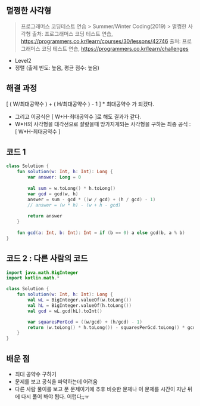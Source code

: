 ##  멀쩡한 사각형

> 프로그래머스 코딩테스트 연습 > Summer/Winter Coding(2019) > 멀쩡한 사각형 출처: 프로그래머스 코딩 테스트 연습, https://programmers.co.kr/learn/courses/30/lessons/42746
> 출처: 프로그래머스 코딩 테스트 연습, https://programmers.co.kr/learn/challenges

- Level2
- 정렬 (출제 빈도: 높음, 평균 점수: 높음)

## 해결 과정

[ ( W/최대공약수 ) + ( H/최대공약수 ) - 1 ] * 최대공약수 가 되겠다.

- 그리고 이공식은  [ W+H-최대공약수 ]로 해도 결과가 같다.
- W*H의 사각형을 대각선으로 잘랐을때 망가지게되는 사각형을 구하는 최종 공식 : [ W+H-최대공약수 ]

## 코드 1

```kotlin
class Solution {
    fun solution(w: Int, h: Int): Long {
        var answer: Long = 0
        
        val sum = w.toLong() * h.toLong()
        var gcd = gcd(w, h)    
        answer = sum - gcd * ((w / gcd) + (h / gcd) - 1)
        // answer = (w * h) - (w + h - gcd)
 
        return answer
    }
    
    fun gcd(a: Int, b: Int): Int = if (b == 0) a else gcd(b, a % b)
}
```

## 코드 2 : 다른 사람의 코드

```kotlin
import java.math.BigInteger
import kotlin.math.*

class Solution {
    fun solution(w: Int, h: Int): Long {
        val wL = BigInteger.valueOf(w.toLong())
        val hL = BigInteger.valueOf(h.toLong())
        val gcd = wL.gcd(hL).toInt()

        var squaresPerGcd = ((w/gcd) + (h/gcd) - 1)
        return (w.toLong() * h.toLong()) - squaresPerGcd.toLong() * gcd.toLong()
    }
}
```


## 배운 점
- 최대 공약수 구하기
- 문제를 보고 공식을 파악하는데 어려움
- 다른 사람 풀이를 보고 푼 문제이기에 추후 비슷한 문제나 이 문제를 시간이 지난 뒤에 다시 풀어 봐야 됩다. 어럽다;;ㅠ
